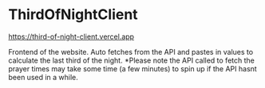 # ThirdOfNightClient
https://third-of-night-client.vercel.app

Frontend of the website. Auto fetches from the API and pastes in values to calculate the last third of the night.
*Please note the API called to fetch the prayer times may take some time (a few minutes) to spin up if the API hasnt been used in a while.
